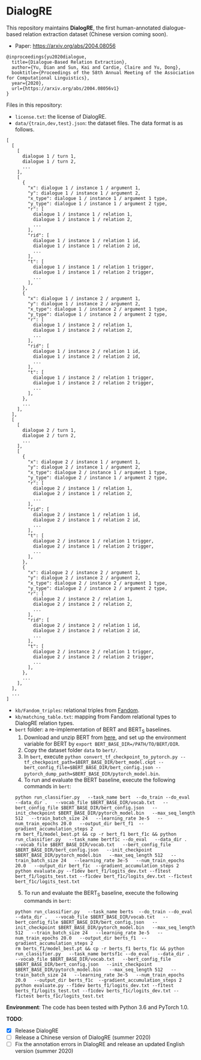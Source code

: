 DialogRE
=====

This repository maintains **DialogRE**, the first human-annotated dialogue-based relation extraction dataset (Chinese version coming soon).

* Paper: https://arxiv.org/abs/2004.08056
```
@inproceedings{yu2020dialogue,
  title={Dialogue-Based Relation Extraction},
  author={Yu, Dian and Sun, Kai and Cardie, Claire and Yu, Dong},
  booktitle={Proceedings of the 58th Annual Meeting of the Association for Computational Linguistics},
  year={2020},
  url={https://arxiv.org/abs/2004.08056v1}
}
```

Files in this repository:

* ```license.txt```: the license of DialogRE.
* ```data/{train,dev,test}.json```: the dataset files. The data format is as follows.
```
[
  [
    [
      dialogue 1 / turn 1,
      dialogue 1 / turn 2,
      ...
    ],
    [
      {
        "x": dialogue 1 / instance 1 / argument 1,
        "y": dialogue 1 / instance 1 / argument 2,
        "x_type": dialogue 1 / instance 1 / argument 1 type,
        "y_type": dialogue 1 / instance 1 / argument 2 type,
        "r": [
          dialogue 1 / instance 1 / relation 1,
          dialogue 1 / instance 1 / relation 2,
          ...
        ],
        "rid": [
          dialogue 1 / instance 1 / relation 1 id,
          dialogue 1 / instance 1 / relation 2 id,
          ...
        ],
        "t": [
          dialogue 1 / instance 1 / relation 1 trigger,
          dialogue 1 / instance 1 / relation 2 trigger,
          ...
        ],
      },
      {
        "x": dialogue 1 / instance 2 / argument 1,
        "y": dialogue 1 / instance 2 / argument 2,
        "x_type": dialogue 1 / instance 2 / argument 1 type,
        "y_type": dialogue 1 / instance 2 / argument 2 type,
        "r": [
          dialogue 1 / instance 2 / relation 1,
          dialogue 1 / instance 2 / relation 2,
          ...
        ],
        "rid": [
          dialogue 1 / instance 2 / relation 1 id,
          dialogue 1 / instance 2 / relation 2 id,
          ...
        ],
        "t": [
          dialogue 1 / instance 2 / relation 1 trigger,
          dialogue 1 / instance 2 / relation 2 trigger,
          ...
        ],
      },
      ...
    ],
  ],
  [
    [
      dialogue 2 / turn 1,
      dialogue 2 / turn 2,
      ...
    ],
    [
      {
        "x": dialogue 2 / instance 1 / argument 1,
        "y": dialogue 2 / instance 1 / argument 2,
        "x_type": dialogue 2 / instance 1 / argument 1 type,
        "y_type": dialogue 2 / instance 1 / argument 2 type,
        "r": [
          dialogue 2 / instance 1 / relation 1,
          dialogue 2 / instance 1 / relation 2,
          ...
        ],
        "rid": [
          dialogue 2 / instance 1 / relation 1 id,
          dialogue 2 / instance 1 / relation 2 id,
          ...
        ],
        "t": [
          dialogue 2 / instance 1 / relation 1 trigger,
          dialogue 2 / instance 1 / relation 2 trigger,
          ...
        ],
      },
      {
        "x": dialogue 2 / instance 2 / argument 1,
        "y": dialogue 2 / instance 2 / argument 2,
        "x_type": dialogue 2 / instance 2 / argument 1 type,
        "y_type": dialogue 2 / instance 2 / argument 2 type,
        "r": [
          dialogue 2 / instance 2 / relation 1,
          dialogue 2 / instance 2 / relation 2,
          ...
        ],
        "rid": [
          dialogue 2 / instance 2 / relation 1 id,
          dialogue 2 / instance 2 / relation 2 id,
          ...
        ],
        "t": [
          dialogue 2 / instance 2 / relation 1 trigger,
          dialogue 2 / instance 2 / relation 2 trigger,
          ...
        ],
      },
      ...
    ],
  ],
  ...
]
```

* ```kb/Fandom_triples```: relational triples from [Fandom](https://friends.fandom.com/wiki/Friends_Wiki).
* ```kb/matching_table.txt```: mapping from Fandom relational types to DialogRE relation types.
* ```bert``` folder: a re-implementation of BERT and BERT<sub>S</sub> baselines.
  1. Download and unzip BERT from [here](https://github.com/google-research/bert), and set up the environment variable for BERT by 
  ```export BERT_BASE_DIR=/PATH/TO/BERT/DIR```. 
  2. Copy the dataset folder ```data``` to ```bert/```.
  3. In ```bert```, execute ```python convert_tf_checkpoint_to_pytorch.py --tf_checkpoint_path=$BERT_BASE_DIR/bert_model.ckpt --bert_config_file=$BERT_BASE_DIR/bert_config.json --pytorch_dump_path=$BERT_BASE_DIR/pytorch_model.bin```.
  4. To run and evaluate the BERT baseline, execute the following commands in ```bert```:
  ```
  python run_classifier.py   --task_name bert  --do_train --do_eval   --data_dir .   --vocab_file $BERT_BASE_DIR/vocab.txt   --bert_config_file $BERT_BASE_DIR/bert_config.json   --init_checkpoint $BERT_BASE_DIR/pytorch_model.bin   --max_seq_length 512   --train_batch_size 24   --learning_rate 3e-5   --num_train_epochs 20.0   --output_dir bert_f1  --gradient_accumulation_steps 2
  rm bert_f1/model_best.pt && cp -r bert_f1 bert_f1c && python run_classifier.py   --task_name bertf1c --do_eval   --data_dir .   --vocab_file $BERT_BASE_DIR/vocab.txt   --bert_config_file $BERT_BASE_DIR/bert_config.json   --init_checkpoint $BERT_BASE_DIR/pytorch_model.bin   --max_seq_length 512   --train_batch_size 24   --learning_rate 3e-5   --num_train_epochs 20.0   --output_dir bert_f1c  --gradient_accumulation_steps 2
  python evaluate.py --f1dev bert_f1/logits_dev.txt --f1test bert_f1/logits_test.txt --f1cdev bert_f1c/logits_dev.txt --f1ctest bert_f1c/logits_test.txt
  ```
  5. To run and evaluate the BERT<sub>S</sub> baseline, execute the following commands in ```bert```:
  ```
  python run_classifier.py   --task_name berts  --do_train --do_eval   --data_dir .   --vocab_file $BERT_BASE_DIR/vocab.txt   --bert_config_file $BERT_BASE_DIR/bert_config.json   --init_checkpoint $BERT_BASE_DIR/pytorch_model.bin   --max_seq_length 512   --train_batch_size 24   --learning_rate 3e-5   --num_train_epochs 20.0   --output_dir berts_f1  --gradient_accumulation_steps 2
  rm berts_f1/model_best.pt && cp -r berts_f1 berts_f1c && python run_classifier.py   --task_name bertsf1c --do_eval   --data_dir .   --vocab_file $BERT_BASE_DIR/vocab.txt   --bert_config_file $BERT_BASE_DIR/bert_config.json   --init_checkpoint $BERT_BASE_DIR/pytorch_model.bin   --max_seq_length 512   --train_batch_size 24   --learning_rate 3e-5   --num_train_epochs 20.0   --output_dir berts_f1c  --gradient_accumulation_steps 2
  python evaluate.py --f1dev berts_f1/logits_dev.txt --f1test berts_f1/logits_test.txt --f1cdev berts_f1c/logits_dev.txt --f1ctest berts_f1c/logits_test.txt
  ```
**Environment**:
  The code has been tested with Python 3.6 and PyTorch 1.0.

**TODO**:

- [x] Release DialogRE
- [ ] Release a Chinese version of DialogRE (summer 2020)
- [ ] Fix the annotation errors in DialogRE and release an updated English version (summer 2020) 
